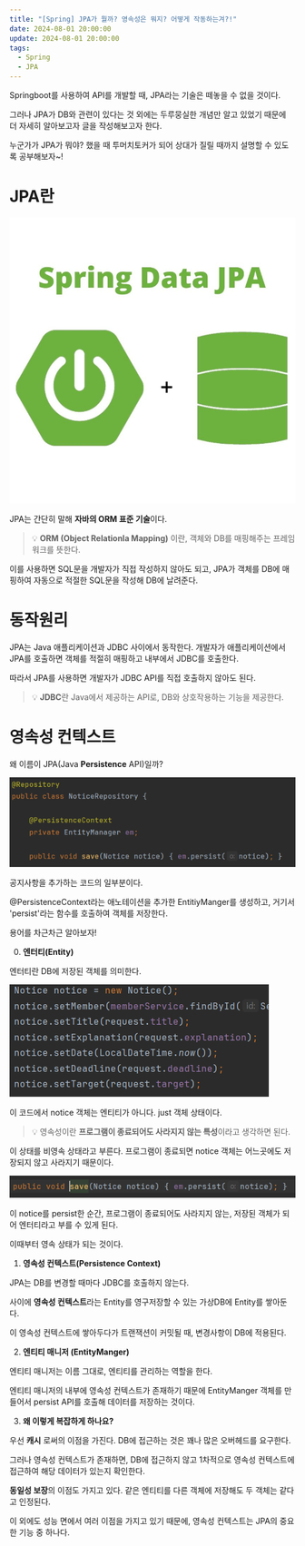 ```yaml
---
title: "[Spring] JPA가 뭘까? 영속성은 뭐지? 어떻게 작동하는겨?!"
date: 2024-08-01 20:00:00
update: 2024-08-01 20:00:00
tags:
  - Spring
  - JPA
---
```


Springboot를 사용하여 API를 개발할 때, JPA라는 기술은 떼놓을 수 없을 것이다. 

그러나 JPA가 DB와 관련이 있다는 것 외에는 두루뭉실한 개념만 알고 있었기 때문에 더 자세히 알아보고자 글을 작성해보고자 한다.

누군가가 JPA가 뭐야? 했을 때 투머치토커가 되어 상대가 질릴 때까지 설명할 수 있도록 공부해보자~!

# JPA란
![](image.png)

JPA는 간단히 말해 **자바의 ORM 표준 기술**이다.

> 💡 **ORM (Object Relationla Mapping)** 이란, 객체와 DB를 매핑해주는 프레임워크를 뜻한다.

이를 사용하면 SQL문을 개발자가 직접 작성하지 않아도 되고, JPA가 객체를 DB에 매핑하여 자동으로 적절한 SQL문을 작성해 DB에 날려준다.

# 동작원리

JPA는 Java 애플리케이션과 JDBC 사이에서 동작한다. 개발자가 애플리케이션에서 JPA를 호출하면 객체를 적절히 매핑하고 내부에서 JDBC를 호출한다.

따라서 JPA를 사용하면 개발자가 JDBC API를 직접 호출하지 않아도 된다.

> 💡 **JDBC**란 Java에서 제공하는 API로, DB와 상호작용하는 기능을 제공한다.

# 영속성 컨텍스트

왜 이름이 JPA(Java **Persistence** API)일까?

![](image-1.png)

공지사항을 추가하는 코드의 일부분이다.

@PersistenceContext라는 애노테이션을 추가한 EntitiyManger를 생성하고, 거기서 'persist'라는 함수를 호출하여 객체를 저장한다.

용어를 차근차근 알아보자!

0. **엔터티(Entity)**

엔터티란 DB에 저장된 객체를 의미한다. 

![](image-2.png)

이 코드에서 notice 객체는 엔티티가 아니다. just 객체 상태이다.

> 💡 영속성이란 **프로그램이 종료되어도 사라지지 않는 특성**이라고 생각하면 된다.

이 상태를 비영속 상태라고 부른다. 프로그램이 종료되면 notice 객체는 어느곳에도 저장되지 않고 사라지기 때문이다.

![](image-3.png)

이 notice를 persist한 순간, 프로그램이 종료되어도 사라지지 않는, 저장된 객체가 되어 엔터티라고 부를 수 있게 된다.

이때부터 영속 상태가 되는 것이다.

1. **영속성 컨텍스트(Persistence Context)**

JPA는 DB를 변경할 때마다 JDBC를 호출하지 않는다.

사이에 **영속성 컨텍스트**라는 Entity를 영구저장할 수 있는 가상DB에 Entity를 쌓아둔다.

이 영속성 컨텍스트에 쌓아두다가 트랜잭션이 커밋될 때, 변경사항이 DB에 적용된다.

2. **엔티티 매니저 (EntityManger)**

엔티티 매니저는 이름 그대로, 엔티티를 관리하는 역할을 한다.

엔티티 매니저의 내부에 영속성 컨텍스트가 존재하기 때문에 EntityManger 객체를 만들어서 persist API를 호출해 데이터를 저장하는 것이다.

3. **왜 이렇게 복잡하게 하나요?**

우선 **캐시** 로써의 이점을 가진다. DB에 접근하는 것은 꽤나 많은 오버헤드를 요구한다.

그러나 영속성 컨텍스트가 존재하면, DB에 접근하지 않고 1차적으로 영속성 컨텍스트에 접근하여 해당 데이터가 있는지 확인한다.

**동일성 보장**의 이점도 가지고 있다. 같은 엔티티를 다른 객체에 저장해도 두 객체는 같다고 인정된다.

이 외에도 성능 면에서 여러 이점을 가지고 있기 때문에, 영속성 컨텍스트는 JPA의 중요한 기능 중 하나다.







